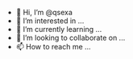 - 👋 Hi, I’m @qsexa
- 👀 I’m interested in ...
- 🌱 I’m currently learning ...
- 💞️ I’m looking to collaborate on ...
- 📫 How to reach me ...

<!---
qsexa/qsexa is a ✨ special ✨ repository because its `README.md` (this file) appears on your GitHub profile.
You can click the Preview link to take a look at your changes.
--->
